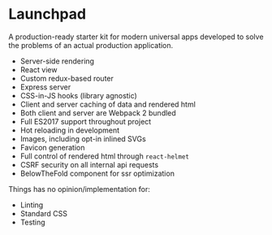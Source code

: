 # Launchpad

A production-ready starter kit for modern universal apps developed to solve the problems of an actual production application. 

- Server-side rendering
- React view
- Custom redux-based router
- Express server
- CSS-in-JS hooks (library agnostic)
- Client and server caching of data and rendered html
- Both client and server are Webpack 2 bundled
- Full ES2017 support throughout project
- Hot reloading in development
- Images, including opt-in inlined SVGs
- Favicon generation
- Full control of rendered html through `react-helmet`
- CSRF security on all internal api requests
- BelowTheFold component for ssr optimization

Things has no opinion/implementation for: 

- Linting
- Standard CSS
- Testing
